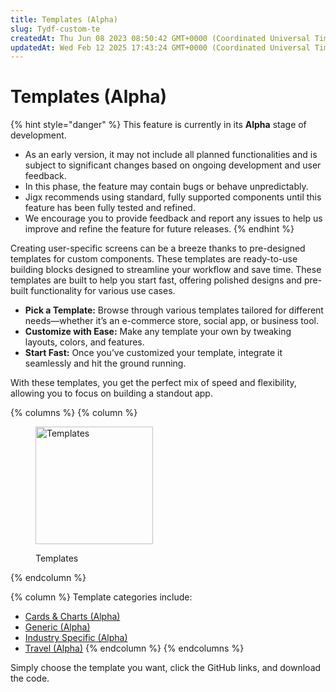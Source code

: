 ```yaml
---
title: Templates (Alpha)
slug: Tydf-custom-te
createdAt: Thu Jun 08 2023 08:50:42 GMT+0000 (Coordinated Universal Time)
updatedAt: Wed Feb 12 2025 17:43:24 GMT+0000 (Coordinated Universal Time)
---
```


# Templates (Alpha)

{% hint style="danger" %}
This feature is currently in its **Alpha** stage of development.

* As an early version, it may not include all planned functionalities and is subject to significant changes based on ongoing development and user feedback.
* In this phase, the feature may contain bugs or behave unpredictably.
* Jigx recommends using standard, fully supported components until this feature has been fully tested and refined.
* We encourage you to provide feedback and report any issues to help us improve and refine the feature for future releases.
{% endhint %}

Creating user-specific screens can be a breeze thanks to pre-designed templates for custom components. These templates are ready-to-use building blocks designed to streamline your workflow and save time. These templates are built to help you start fast, offering polished designs and pre-built functionality for various use cases.

* **Pick a Template:** Browse through various templates tailored for different needs—whether it’s an e-commerce store, social app, or business tool.
* **Customize with Ease:** Make any template your own by tweaking layouts, colors, and features.
* **Start Fast:** Once you’ve customized your template, integrate it seamlessly and hit the ground running.

With these templates, you get the perfect mix of speed and flexibility, allowing you to focus on building a standout app.

{% columns %}
{% column %}
<figure><img src="../../.gitbook/assets/CC-Templates.png" alt="Templates" width="188"><figcaption><p>Templates</p></figcaption></figure>
{% endcolumn %}

{% column %}
Template categories include:

* [Cards & Charts (Alpha)](<Templates _Alpha_/Cards _ Charts _Alpha_.md>)
* [Generic (Alpha)](<Templates _Alpha_/Generic _Alpha_.md>)
* [Industry Specific (Alpha)](<Templates _Alpha_/Industry Specific _Alpha_.md>)
* [Travel (Alpha)](<Templates _Alpha_/Travel _Alpha_.md>)
{% endcolumn %}
{% endcolumns %}

Simply choose the template you want, click the GitHub links, and download the code.

